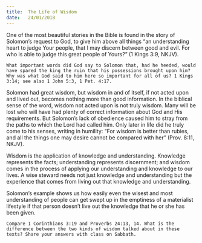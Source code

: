 ```yaml
---
title:  The Life of Wisdom
date:   24/01/2018
---
```


One of the most beautiful stories in the Bible is found in the story of Solomon’s request to God, to give him above all things “an understanding heart to judge Your people, that I may discern between good and evil. For who is able to judge this great people of Yours?” (1 Kings 3:9, NKJV).

`What important words did God say to Solomon that, had he heeded, would have spared the king the ruin that his possessions brought upon him? Why was what God said to him here so important for all of us? 1 Kings 3:14; see also 1 John 5:3, 1 Pet. 4:17.`

Solomon had great wisdom, but wisdom in and of itself, if not acted upon and lived out, becomes nothing more than good information. In the biblical sense of the word, wisdom not acted upon is not truly wisdom. Many will be lost who will have had plenty of correct information about God and His requirements. But Solomon’s lack of obedience caused him to stray from the paths to which the Lord had called him. Only later in life did he truly come to his senses, writing in humility: “For wisdom is better than rubies, and all the things one may desire cannot be compared with her” (Prov. 8:11, NKJV).

Wisdom is the application of knowledge and understanding. Knowledge represents the facts; understanding represents discernment; and wisdom comes in the process of applying our understanding and knowledge to our lives. A wise steward needs not just knowledge and understanding but the experience that comes from living out that knowledge and understanding.

Solomon’s example shows us how easily even the wisest and most understanding of people can get swept up in the emptiness of a materialist lifestyle if that person doesn’t live out the knowledge that he or she has been given.

`Compare 1 Corinthians 3:19 and Proverbs 24:13, 14. What is the difference between the two kinds of wisdom talked about in these texts? Share your answers with class on Sabbath.`
